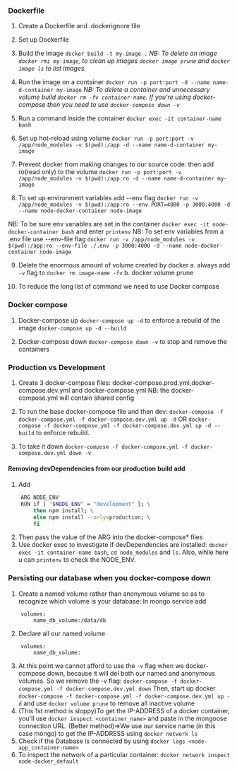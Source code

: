 ### Dockerfile

1.  Create a Dockerfile and .dockerignore file

2.  Set up Dockerfile

3.  Build the image `docker build -t my-image .`
    _NB: To delete an image `docker rmi my-image`, to clean up images `docker image prune` and `docker image ls` to list images._

4.  Run the image on a container `docker run -p port:port -d --name name-d-container my-image`
    _NB: To delete a container and unnecessary volume build `docker rm -fv container-name`. If you're using docker-compose then you need to use `docker-compose down -v`_

5.  Run a command inside the container `docker exec -it container-name bash`

6.  Set up hot-reload using volume
    `docker run -p port:port -v /app/node_modules -v $(pwd):/app -d --name name-d-container my-image`

7.  Prevent docker from making changes to our source code: then add ro(read only) to the volume
    `docker run -p port:port -v /app/node_modules -v $(pwd):/app:ro -d --name name-d-container my-image`

8.  To set up environment variables add --env flag
    `docker run -v /app/node_modules -v $(pwd):/app:ro --env PORT=4000 -p 3000:4000 -d --name node-docker-container node-image`

NB: To be sure env variables are set in the container `docker exec -it node-docker-container bash` and enter `printenv`
NB: To set env variables from a .env file use --env-file flag `docker run -v /app/node_modules -v $(pwd):/app:ro --env-file ./.env -p 3000:4000 -d --name node-docker-container node-image`

9. Delete the enormous amount of volume created by docker
   a. always add `-v` flag to `docker rm image-name -fv`
   b. docker volume prune

10. To reduce the long list of command we need to use Docker compose

### Docker compose

1.  Docker-compose up `docker-compose up -d` to enforce a rebuild of the image `docker-compose up -d --build`

2.  Docker-compose down `docker-compose down -v` to stop and remove the containers

### Production vs Development

1.  Create 3 docker-compose files: docker-compose.prod.yml,docker-compose.dev.yml and docker-compose.yml
    NB: the docker-compose.yml will contain shared config
2.  To run the base docker-compose file and then dev: `docker-compose -f docker-compose.yml -f docker-compose.dev.yml up -d` OR `docker-compose -f docker-compose.yml -f docker-compose.dev.yml up -d --build` to enforce rebuild.

3.  To take it down `docker-compose -f docker-compose.yml -f docker-compose.dev.yml down -v`

#### Removing devDependencies from our production build add

1. Add

```bash
    ARG NODE_ENV
    RUN if [ "$NODE_ENV" = "development" ]; \
        then npm install; \
        else npm install --only=production; \
        fi
```

2. Then pass the value of the ARG into the docker-compose\* files
3. Use docker exec to investigate if devDependencies are installed:
   `docker exec -it container-name bash`, `cd node_modules` and `ls`. Also, while here u can `printenv` to check the NODE_ENV.

### Persisting our database when you docker-compose down

1. Create a named volume rather than anonymous volume so as to recognize which volume is your database: In mongo service add

```
    volumes:
        name_db_volume:/data/db
```

2. Declare all our named volume

```
    volumes:
        name_db_volume:
```

3. At this point we cannot afford to use the `-v` flag when we docker-compose down, because it will del both our named and anonymous volumes. So we remove the -v flag:
   `docker-compose -f docker-compose.yml -f docker-compose.dev.yml down`
   Then, start up docker `docker-compose -f docker-compose.yml -f docker-compose.dev.yml up -d` and use `docker volume prune` to remove all inactive volume
4. (This 1st method is sloppy)To get the IP-ADDRESS of a docker container, you'll use `docker inspect <container_name>` and paste in the mongoose connection URL.
   (Better method)=>We use our service name (in this case mongo) to get the IP-ADDRESS using `docker network ls`
5. Check if the Database is connected by using `docker logs <node-app_container-name>`
6. To inspect the network of a particular container:
   `docker network inspect node-docker_default`
